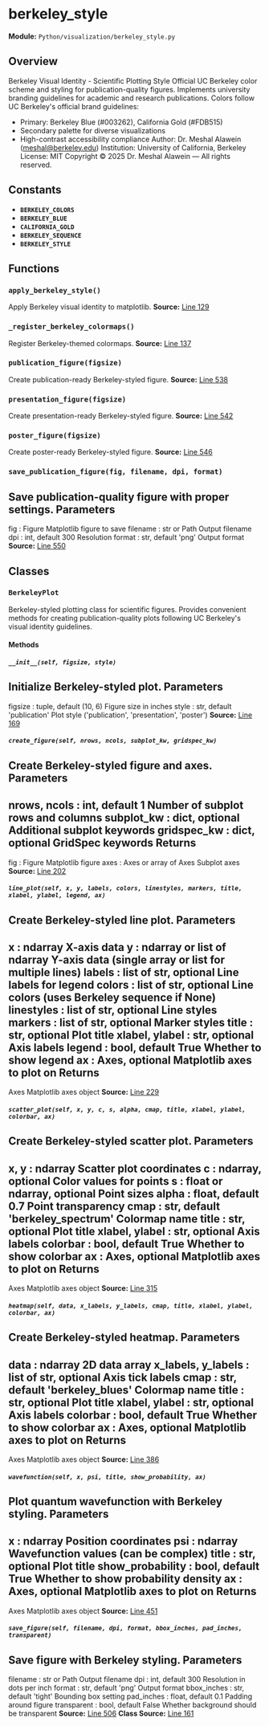# berkeley_style
**Module:** `Python/visualization/berkeley_style.py`
## Overview
Berkeley Visual Identity - Scientific Plotting Style
Official UC Berkeley color scheme and styling for publication-quality figures.
Implements university branding guidelines for academic and research publications.
Colors follow UC Berkeley's official brand guidelines:
- Primary: Berkeley Blue (#003262), California Gold (#FDB515)
- Secondary palette for diverse visualizations
- High-contrast accessibility compliance
Author: Dr. Meshal Alawein (meshal@berkeley.edu)
Institution: University of California, Berkeley
License: MIT
Copyright © 2025 Dr. Meshal Alawein — All rights reserved.
## Constants
- **`BERKELEY_COLORS`**
- **`BERKELEY_BLUE`**
- **`CALIFORNIA_GOLD`**
- **`BERKELEY_SEQUENCE`**
- **`BERKELEY_STYLE`**
## Functions
### `apply_berkeley_style()`
Apply Berkeley visual identity to matplotlib.
**Source:** [Line 129](Python/visualization/berkeley_style.py#L129)
### `_register_berkeley_colormaps()`
Register Berkeley-themed colormaps.
**Source:** [Line 137](Python/visualization/berkeley_style.py#L137)
### `publication_figure(figsize)`
Create publication-ready Berkeley-styled figure.
**Source:** [Line 538](Python/visualization/berkeley_style.py#L538)
### `presentation_figure(figsize)`
Create presentation-ready Berkeley-styled figure.
**Source:** [Line 542](Python/visualization/berkeley_style.py#L542)
### `poster_figure(figsize)`
Create poster-ready Berkeley-styled figure.
**Source:** [Line 546](Python/visualization/berkeley_style.py#L546)
### `save_publication_figure(fig, filename, dpi, format)`
Save publication-quality figure with proper settings.
Parameters
----------
fig : Figure
Matplotlib figure to save
filename : str or Path
Output filename
dpi : int, default 300
Resolution
format : str, default 'png'
Output format
**Source:** [Line 550](Python/visualization/berkeley_style.py#L550)
## Classes
### `BerkeleyPlot`
Berkeley-styled plotting class for scientific figures.
Provides convenient methods for creating publication-quality plots
following UC Berkeley's visual identity guidelines.
#### Methods
##### `__init__(self, figsize, style)`
Initialize Berkeley-styled plot.
Parameters
----------
figsize : tuple, default (10, 6)
Figure size in inches
style : str, default 'publication'
Plot style ('publication', 'presentation', 'poster')
**Source:** [Line 169](Python/visualization/berkeley_style.py#L169)
##### `create_figure(self, nrows, ncols, subplot_kw, gridspec_kw)`
Create Berkeley-styled figure and axes.
Parameters
----------
nrows, ncols : int, default 1
Number of subplot rows and columns
subplot_kw : dict, optional
Additional subplot keywords
gridspec_kw : dict, optional
GridSpec keywords
Returns
-------
fig : Figure
Matplotlib figure
axes : Axes or array of Axes
Subplot axes
**Source:** [Line 202](Python/visualization/berkeley_style.py#L202)
##### `line_plot(self, x, y, labels, colors, linestyles, markers, title, xlabel, ylabel, legend, ax)`
Create Berkeley-styled line plot.
Parameters
----------
x : ndarray
X-axis data
y : ndarray or list of ndarray
Y-axis data (single array or list for multiple lines)
labels : list of str, optional
Line labels for legend
colors : list of str, optional
Line colors (uses Berkeley sequence if None)
linestyles : list of str, optional
Line styles
markers : list of str, optional
Marker styles
title : str, optional
Plot title
xlabel, ylabel : str, optional
Axis labels
legend : bool, default True
Whether to show legend
ax : Axes, optional
Matplotlib axes to plot on
Returns
-------
Axes
Matplotlib axes object
**Source:** [Line 229](Python/visualization/berkeley_style.py#L229)
##### `scatter_plot(self, x, y, c, s, alpha, cmap, title, xlabel, ylabel, colorbar, ax)`
Create Berkeley-styled scatter plot.
Parameters
----------
x, y : ndarray
Scatter plot coordinates
c : ndarray, optional
Color values for points
s : float or ndarray, optional
Point sizes
alpha : float, default 0.7
Point transparency
cmap : str, default 'berkeley_spectrum'
Colormap name
title : str, optional
Plot title
xlabel, ylabel : str, optional
Axis labels
colorbar : bool, default True
Whether to show colorbar
ax : Axes, optional
Matplotlib axes to plot on
Returns
-------
Axes
Matplotlib axes object
**Source:** [Line 315](Python/visualization/berkeley_style.py#L315)
##### `heatmap(self, data, x_labels, y_labels, cmap, title, xlabel, ylabel, colorbar, ax)`
Create Berkeley-styled heatmap.
Parameters
----------
data : ndarray
2D data array
x_labels, y_labels : list of str, optional
Axis tick labels
cmap : str, default 'berkeley_blues'
Colormap name
title : str, optional
Plot title
xlabel, ylabel : str, optional
Axis labels
colorbar : bool, default True
Whether to show colorbar
ax : Axes, optional
Matplotlib axes to plot on
Returns
-------
Axes
Matplotlib axes object
**Source:** [Line 386](Python/visualization/berkeley_style.py#L386)
##### `wavefunction(self, x, psi, title, show_probability, ax)`
Plot quantum wavefunction with Berkeley styling.
Parameters
----------
x : ndarray
Position coordinates
psi : ndarray
Wavefunction values (can be complex)
title : str, optional
Plot title
show_probability : bool, default True
Whether to show probability density
ax : Axes, optional
Matplotlib axes to plot on
Returns
-------
Axes
Matplotlib axes object
**Source:** [Line 451](Python/visualization/berkeley_style.py#L451)
##### `save_figure(self, filename, dpi, format, bbox_inches, pad_inches, transparent)`
Save figure with Berkeley styling.
Parameters
----------
filename : str or Path
Output filename
dpi : int, default 300
Resolution in dots per inch
format : str, default 'png'
Output format
bbox_inches : str, default 'tight'
Bounding box setting
pad_inches : float, default 0.1
Padding around figure
transparent : bool, default False
Whether background should be transparent
**Source:** [Line 506](Python/visualization/berkeley_style.py#L506)
**Class Source:** [Line 161](Python/visualization/berkeley_style.py#L161)